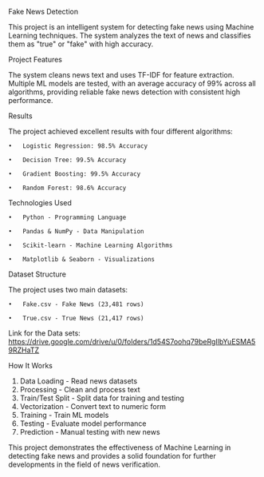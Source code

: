 Fake News Detection

This project is an intelligent system for detecting fake news using Machine Learning techniques. The system analyzes the text of news and classifies them as "true" or "fake" with high accuracy.



Project Features

The system cleans news text and uses TF-IDF for feature extraction. Multiple ML models are tested, with an average accuracy of 99% across all algorithms, providing reliable fake news detection with consistent high performance.



Results

The project achieved excellent results with four different algorithms:

    •	Logistic Regression: 98.5% Accuracy

    •	Decision Tree: 99.5% Accuracy

    •	Gradient Boosting: 99.5% Accuracy

    •	Random Forest: 98.6% Accuracy



Technologies Used

    •	Python - Programming Language

    •	Pandas & NumPy - Data Manipulation

    •	Scikit-learn - Machine Learning Algorithms

    •	Matplotlib & Seaborn - Visualizations



Dataset Structure

The project uses two main datasets:

    •	Fake.csv - Fake News (23,481 rows)

    •	True.csv - True News (21,417 rows)

Link for the Data sets: https://drive.google.com/drive/u/0/folders/1d54S7oohq79beRgIlbYuESMA59RZHaTZ



How It Works

1.	Data Loading - Read news datasets
2.	Processing - Clean and process text
3.	Train/Test Split - Split data for training and testing
4.	Vectorization - Convert text to numeric form
5.	Training - Train ML models
6.	Testing - Evaluate model performance
7.	Prediction - Manual testing with new news


This project demonstrates the effectiveness of Machine Learning in detecting fake news and provides a solid foundation for further developments in the field of news verification.
